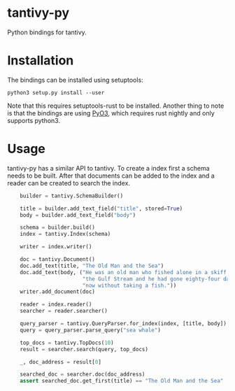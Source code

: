 tantivy-py
==========

Python bindings for tantivy.


# Installation

The bindings can be installed using setuptools:

    python3 setup.py install --user

Note that this requires setuptools-rust to be installed. Another thing to note
is that the bindings are using [PyO3](https://github.com/PyO3/pyo3), which
requires rust nightly and only supports python3.

# Usage

tantivy-py has a similar API to tantivy. To create a index first a schema
needs to be built. After that documents can be added to the index and a reader
can be created to search the index.

```python
    builder = tantivy.SchemaBuilder()

    title = builder.add_text_field("title", stored=True)
    body = builder.add_text_field("body")

    schema = builder.build()
    index = tantivy.Index(schema)

    writer = index.writer()

    doc = tantivy.Document()
    doc.add_text(title, "The Old Man and the Sea")
    doc.add_text(body, ("He was an old man who fished alone in a skiff in"
                        "the Gulf Stream and he had gone eighty-four days "
                        "now without taking a fish."))
    writer.add_document(doc)

    reader = index.reader()
    searcher = reader.searcher()

    query_parser = tantivy.QueryParser.for_index(index, [title, body])
    query = query_parser.parse_query("sea whale")

    top_docs = tantivy.TopDocs(10)
    result = searcher.search(query, top_docs)

    _, doc_address = result[0]

    searched_doc = searcher.doc(doc_address)
    assert searched_doc.get_first(title) == "The Old Man and the Sea"
```
